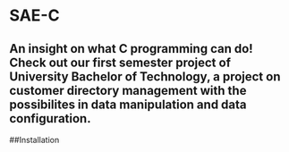 # SAE-C
An insight on what C programming can do! Check out our first semester project of University Bachelor of Technology, a project on customer directory management with the possibilites in data manipulation and data configuration.
-----------------------------------------------------------------------------------------------------------------------------------------------------------------------
##Installation

